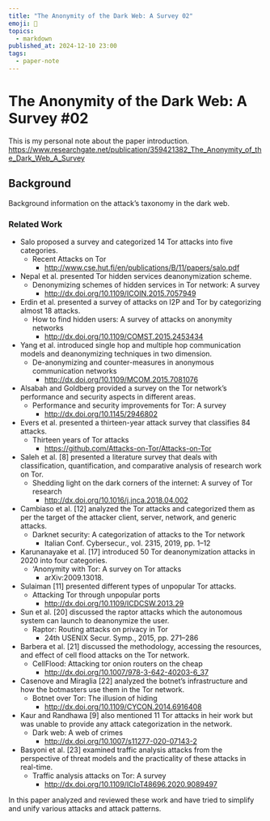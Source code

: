 ```yaml
---
title: "The Anonymity of the Dark Web: A Survey 02"
emoji: 📝
topics:
  - markdown
published_at: 2024-12-10 23:00
tags:
  - paper-note
---
```


# The Anonymity of the Dark Web: A Survey #02
This is my personal note about the paper introduction.
https://www.researchgate.net/publication/359421382_The_Anonymity_of_the_Dark_Web_A_Survey

## Background
Background information on the attack’s taxonomy in the dark web.
### Related Work
- Salo proposed a survey and categorized 14 Tor attacks into five categories.
	- Recent Attacks on Tor
		- http://www.cse.hut.fi/en/publications/B/11/papers/salo.pdf
- Nepal et al. presented Tor hidden services deanonymization scheme.
	- Denonymizing schemes of hidden services in Tor network: A survey
		- http://dx.doi.org/10.1109/ICOIN.2015.7057949
- Erdin et al. presented a survey of attacks on I2P and Tor by categorizing almost 18 attacks.
	- How to find hidden users: A survey of attacks on anonymity networks
		- http://dx.doi.org/10.1109/COMST.2015.2453434
- Yang et al. introduced single hop and multiple hop communication models and deanonymizing techniques in two dimension.
	- De-anonymizing and counter-measures in anonymous communication networks
		- http://dx.doi.org/10.1109/MCOM.2015.7081076
- Alsabah and Goldberg provided a survey on the Tor network’s performance and security aspects in different areas.
	- Performance and security improvements for Tor: A survey
		- http://dx.doi.org/10.1145/2946802
- Evers et al. presented a thirteen-year attack survey that classifies 84 attacks.
	- Thirteen years of Tor attacks
		- https://github.com/Attacks-on-Tor/Attacks-on-Tor
- Saleh et al. [8] presented a literature survey that deals with classification, quantification, and comparative analysis of research work on Tor. 
	- Shedding light on the dark corners of the internet: A survey of Tor research
		- http://dx.doi.org/10.1016/j.jnca.2018.04.002
- Cambiaso et al. [12] analyzed the Tor attacks and categorized them as per the target of the attacker client, server, network, and generic attacks.
	- Darknet security: A categorization of attacks to the Tor network
		- Italian Conf. Cybersecur., vol. 2315, 2019, pp. 1–12
- Karunanayake et al. [17] introduced 50 Tor deanonymization attacks in 2020 into four categories. 
	- ‘Anonymity with Tor: A survey on Tor attacks
		- arXiv:2009.13018.
- Sulaiman [11] presented different types of unpopular Tor attacks.
	- Attacking Tor through unpopular ports
		- http://dx.doi.org/10.1109/ICDCSW.2013.29
- Sun et al. [20] discussed the raptor attacks which the autonomous system can launch to deanonymize the user.
	- Raptor: Routing attacks on privacy in Tor
		- 24th USENIX Secur. Symp., 2015, pp. 271–286
- Barbera et al. [21] discussed the methodology, accessing the resources, and effect of cell flood attacks on the Tor network.
	-  CellFlood: Attacking tor onion routers on the cheap
		- http://dx.doi.org/10.1007/978-3-642-40203-6_37
- Casenove and Miraglia [22] analyzed the botnet’s infrastructure and how the botmasters use them in the Tor network.
	- Botnet over Tor: The illusion of hiding
		- http://dx.doi.org/10.1109/CYCON.2014.6916408
- Kaur and Randhawa [9] also mentioned 11 Tor attacks in heir work but was unable to provide any attack categorization in the network.
	- Dark web: A web of crimes
		- http://dx.doi.org/10.1007/s11277-020-07143-2
- Basyoni et al. [23] examined traffic analysis attacks from the perspective of threat models and the practicality of these attacks in real-time. 
	- Traffic analysis attacks on Tor: A survey
		- http://dx.doi.org/10.1109/ICIoT48696.2020.9089497

In this paper analyzed and reviewed these work and have tried to simplify and unify various attacks and attack patterns.